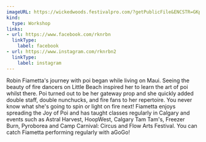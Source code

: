 ```yaml
---
imageURL: https://wickedwoods.festivalpro.com/?getPublicFile&ENCSTR=GKpyZimmXvgpfOnVvNeb
kind:
  type: Workshop
links:
- url: https://www.facebook.com/rknrbn
  linkType:
    label: facebook
- url: https://www.instagram.com/rknrbn2
  linkType:
    label: instagram
---
```

Robin Fiametta's journey with poi began while living on Maui. Seeing the beauty of fire dancers on Little Beach inspired her to learn the art of poi whilst there. Poi turned out to be her gateway prop and she quickly added double staff, double nunchucks, and fire fans to her repertoire. You never know what she's going to spin or light on fire next! Fiametta enjoys spreading the Joy of Poi and has taught classes regularly in Calgary and events such as Astral Harvest, HoopWest, Calgary Tam Tam's, Freezer Burn, Pyroborea and Camp Carnival: Circus and Flow Arts Festival. You can catch Fiametta performing regularly with aGoGo!